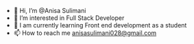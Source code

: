 - 👋 Hi, I’m @Anisa Sulimani
- 👀 I’m interested in Full Stack Developer
- 🌱 I am currently learning Front end development as a student
- 📫 How to reach me anisasulimani028@gmail.com
